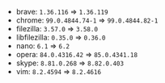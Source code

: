- brave: `1.36.116` => `1.36.119`
- chrome: `99.0.4844.74-1` => `99.0.4844.82-1`
- filezilla: `3.57.0` => `3.58.0`
- libfilezilla: `0.35.0` => `0.36.0`
- nano: `6.1` => `6.2`
- opera: `84.0.4316.42` => `85.0.4341.18`
- skype: `8.81.0.268` => `8.82.0.403`
- vim: `8.2.4594` => `8.2.4616`
